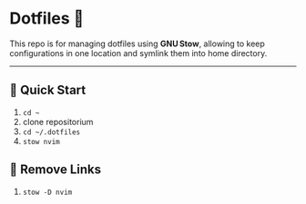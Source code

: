 # Dotfiles 📁

This repo is for managing dotfiles using **GNU Stow**, allowing to keep configurations in one location and symlink them into home directory.

---

## 🚀 Quick Start
1. `cd ~`
1. clone repositorium
1. `cd ~/.dotfiles`
1. `stow nvim`

## 🧹 Remove Links
1. `stow -D nvim`
